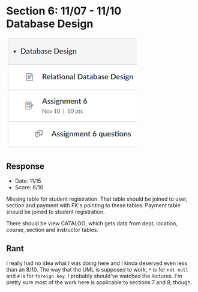 # Section 6: 11/07 - 11/10<br>Database Design

![](sec.png)

## Response

- Date: 11/15
- Score: 8/10

Missing table for student registration.
That table should be joined to user, section and payment with FK's pointing to
these tables. Payment table should be joined to student registration.

There should be view CATALOG, which gets data from dept, location, course,
section and instructor tables.

## Rant

I really had no idea what I was doing here and I kinda deserved even less than
an 8/10.
The way that the UML is supposed to work, `*` is for `not null` and `#` is for
`foreign key`.
I probably should've watched the lectures.
I'm pretty sure most of the work here is applicable to sections 7 and 8, though.

